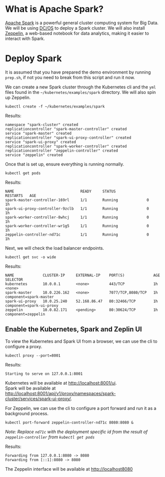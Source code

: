 # What is Apache Spark?

[Apache Spark](https://spark.apache.org/) is a powerful general cluster computing system for Big Data. We will be using [DC/OS](https://dcos.io/) to deploy a Spark cluster. We will also install [Zeppelin](https://zeppelin.apache.org/), a web-based notebook for data analytics, making it easier to interact with Spark.

# Deploy Spark

It is assumed that you have prepared the demo environment by running `prep.sh`, if not you need to break from this script and run it now.

We can create a new Spark cluster through the Kubernetes cli and the `yml` files found in the `~/kubernetes/examples/spark` directory. We will also spin up Zeppelin.

```
kubectl create -f ~/kubernetes/examples/spark
```

Results:

```
namespace "spark-cluster" created
replicationcontroller "spark-master-controller" created
service "spark-master" created
replicationcontroller "spark-ui-proxy-controller" created
service "spark-ui-proxy" created
replicationcontroller "spark-worker-controller" created
replicationcontroller "zeppelin-controller" created
service "zeppelin" created
```

Once that is set up, ensure everything is running normally.

```
kubectl get pods
```

Results:

```
NAME                              READY     STATUS              RESTARTS   AGE
spark-master-controller-169rl     1/1       Running             0          1h
spark-ui-proxy-controller-9zclb   1/1       Running             0          1h
spark-worker-controller-8whcj     1/1       Running             0          1h
spark-worker-controller-wr1g5     1/1       Running             0          1h
zeppelin-controller-nd71c         1/1       Running             0          1h
```

Next, we will check the load balancer endpoints.

```
kubectl get svc -o wide
```

Results:

```
NAME             CLUSTER-IP     EXTERNAL-IP    PORT(S)             AGE       SELECTOR
kubernetes       10.0.0.1       <none>         443/TCP             1h        <none>
spark-master     10.0.226.162   <none>         7077/TCP,8080/TCP   1h        component=spark-master
spark-ui-proxy   10.0.25.240    52.168.86.47   80:32466/TCP        1h        component=spark-ui-proxy
zeppelin         10.0.82.171    <pending>      80:30624/TCP        1h        component=zeppelin
```

## Enable the Kubernetes, Spark and Zeplin UI

To view the Kubernetes and Spark UI from a browser, we can use the cli to configure a proxy.

```
kubectl proxy --port=8001
```

Results:

```
Starting to serve on 127.0.0.1:8001
```

Kubernetes will be available at [http://localhost:8001/ui](http://localhost:8001/ui).  
Spark will be available at [http://localhost:8001/api/v1/proxy/namespaces/spark-cluster/services/spark-ui-proxy/](http://localhost:8001/api/v1/proxy/namespaces/spark-cluster/services/spark-ui-proxy/).

For Zeppelin, we can use the cli to configure a port forward and run it as a background process.

```
kubectl port-forward zeppelin-controller-nd71c 8080:8080 &
```

*Note: Replace `nd71c` with the deployment specific id from the result of `zeppelin-controller` from `kubectl get pods`*

Results:

```
Forwarding from 127.0.0.1:8080 -> 8080
Forwarding from [::1]:8080 -> 8080
```

The Zeppelin interface will be available at [http://localhost8080](http://localhost8080)
